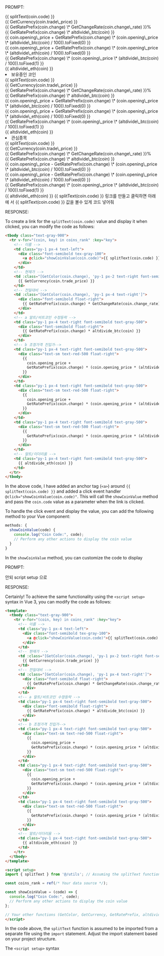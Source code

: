 PROMPT:

<tbody class="text-gray-900"> <tr v-for="(coin, key) in coins\_rank" :key="key"> <!-- 이름 --> <td class="py-1 px-4 text-left"> <div class="font-semibold tex-gray-100"> {{ splitText(coin.code) }} </div> </td> <!-- 현재가 --> <td :class="\[GetColor(coin.change), 'py-1 px-2 text-right font-semibold align-top'\]"> {{ GetCurrency(coin.trade\_price) }} </td> <!-- 전일대비 --> <td :class="\[GetColor(coin.change), 'py-1 px-4 text-right'\]"> <div class="font-semibold float-right"> {{ GetRatePrefix(coin.change) \* GetChangeRate(coin.change\_rate) }}% </div> </td> <!-- a 알트/비트코인 수정등락 --> <td class="py-1 px-4 text-right font-semibold text-gray-500"> <div class="font-semibold float-right"> {{ GetRatePrefix(coin.change) \* altdivide\_btc(coin) }} </div> </td> <!-- b 조정가격 진입가--> <td class="py-1 px-4 text-right font-semibold text-gray-500"> <div class="text-sm text-red-500 float-right"> {{ coin.opening\_price + GetRatePrefix(coin.change) \* (coin.opening\_price \* (altdivide\_btc(coin) / 100)).toFixed(0) }} </div> </td> <td class="py-1 px-4 text-right font-semibold text-gray-500"> <div class="text-sm text-red-500 float-right"> {{ coin.opening\_price + GetRatePrefix(coin.change) \* (coin.opening\_price \* (altdivide\_eth(coin) / 100)).toFixed(0) }} </div> </td> <td class="py-1 px-4 text-right font-semibold text-gray-500"> <div class="text-sm text-red-500 float-right"> {{ GetRatePrefix(coin.change) \* (coin.opening\_price \* (altdivide\_btc(coin) / 100)).toFixed(1) }} </div> </td> <!-- 알트/이더리움 --> <td class="py-1 px-4 text-right font-semibold text-gray-500"> {{ altdivide\_eth(coin) }} </td> </tr> </tbody> <!-- 보유중인 코인 --> <li class="text-gray-900"> 보유중인 코인 </li> <tbody class="text-gray-900"> <tr v-for="(coin, key) in coins\_hold" :key="key"> <!-- 이름 --> <td class="py-1 px-4 text-left"> <div class="font-semibold tex-gray-100"> {{ splitText(coin.code) }} <!-- <button @click="handleButtonClick" class="btn btn-primary">버튼</button> --> </div> </td> <!-- 현재가 --> <td :class="\[GetColor(coin.change), 'py-1 px-2 text-right font-semibold align-top'\]"> {{ GetCurrency(coin.trade\_price) }} </td> <!-- 전일대비 --> <td :class="\[GetColor(coin.change), 'py-1 px-4 text-right'\]"> <div class="font-semibold float-right"> {{ GetRatePrefix(coin.change) \* GetChangeRate(coin.change\_rate) }}% </div> </td> <!-- a 알트/비트코인 수정등락 --> <td class="py-1 px-4 text-right font-semibold text-gray-500"> <div class="font-semibold float-right"> {{ GetRatePrefix(coin.change) \* altdivide\_btc(coin) }} </div> </td> <!-- b 조정가격 진입가--> <td class="py-1 px-4 text-right font-semibold text-gray-500"> <div class="text-sm text-red-500 float-right"> {{ coin.opening\_price + GetRatePrefix(coin.change) \* (coin.opening\_price \* (altdivide\_btc(coin) / 100)).toFixed(0) }} </div> </td> <td class="py-1 px-4 text-right font-semibold text-gray-500"> <div class="text-sm text-red-500 float-right"> {{ coin.opening\_price + GetRatePrefix(coin.change) \* (coin.opening\_price \* (altdivide\_eth(coin) / 100)).toFixed(0) }} </div> </td> <!-- c a/b --> <td class="py-1 px-4 text-right font-semibold text-gray-500"> <div class="text-sm text-red-500 float-right"> {{ GetRatePrefix(coin.change) \* (coin.opening\_price \* (altdivide\_btc(coin) / 100)).toFixed(1) }} </div> </td> <!-- 알트/이더리움 --> <td class="py-1 px-4 text-right font-semibold text-gray-500"> {{ altdivide\_eth(coin) }} </td> </tr> </tbody> <!-- 관심종목 --> <li class="text-gray-900"> 관심종목 </li> <tbody class="text-gray-900"> <tr v-for="(coin, key) in coins\_watch" :key="key"> <!-- 이름 --> <td class="py-1 px-4 text-left"> <div class="font-semibold tex-gray-100"> {{ splitText(coin.code) }} <!-- <button @click="handleButtonClick" class="btn btn-primary">버튼</button> --> </div> </td> <!-- 현재가 --> <td :class="\[GetColor(coin.change), 'py-1 px-2 text-right font-semibold align-top'\]"> {{ GetCurrency(coin.trade\_price) }} </td> <!-- 전일대비 --> <td :class="\[GetColor(coin.change), 'py-1 px-4 text-right'\]"> <div class="font-semibold float-right"> {{ GetRatePrefix(coin.change) \* GetChangeRate(coin.change\_rate) }}% </div> </td> <!-- a 알트/비트코인 수정등락 --> <td class="py-1 px-4 text-right font-semibold text-gray-500"> <div class="font-semibold float-right"> {{ GetRatePrefix(coin.change) \* altdivide\_btc(coin) }} </div> </td> <!-- b 조정가격 진입가--> <td class="py-1 px-4 text-right font-semibold text-gray-500"> <div class="text-sm text-red-500 float-right"> {{ coin.opening\_price - GetRatePrefix(coin.change) \* (coin.opening\_price \* (altdivide\_btc(coin) / 100)).toFixed(0) }} </div> </td> <td class="py-1 px-4 text-right font-semibold text-gray-500"> <div class="text-sm text-red-500 float-right"> {{ coin.opening\_price - GetRatePrefix(coin.change) \* (coin.opening\_price \* (altdivide\_eth(coin) / 100)).toFixed(0) }} </div> </td> <td class="py-1 px-4 text-right font-semibold text-gray-500"> <div class="text-sm text-red-500 float-right"> {{ GetRatePrefix(coin.change) \* (coin.opening\_price \* (altdivide\_btc(coin) / 100)).toFixed(1) }} </div> </td> <!-- 알트/이더리움 --> <td class="py-1 px-4 text-right font-semibold text-gray-500"> {{ altdivide\_eth(coin) }} </td> </tr> </tbody> {{ splitText(coin.code) }} 링크를 만들고 클릭하면 아래에 서 {{ splitText(coin.code) }} 값을 볼수 있게 코드 넣어줘

RESPONSE:

To create a link for the `splitText(coin.code)` value and display it when clicked, you can modify the code as follows:

```html
<tbody class="text-gray-900">
  <tr v-for="(coin, key) in coins_rank" :key="key">
    <!-- 이름 -->
    <td class="py-1 px-4 text-left">
      <div class="font-semibold tex-gray-100">
        <a @click="showCoinValue(coin.code)">{{ splitText(coin.code) }}</a>
      </div>
    </td>
    <!-- 현재가 -->
    <td :class="[GetColor(coin.change), 'py-1 px-2 text-right font-semibold align-top']">
      {{ GetCurrency(coin.trade_price) }}
    </td>
    <!-- 전일대비 -->
    <td :class="[GetColor(coin.change), 'py-1 px-4 text-right']">
      <div class="font-semibold float-right">
        {{ GetRatePrefix(coin.change) * GetChangeRate(coin.change_rate) }}%
      </div>
    </td>
    <!-- a 알트/비트코인 수정등락 -->
    <td class="py-1 px-4 text-right font-semibold text-gray-500">
      <div class="font-semibold float-right">
        {{ GetRatePrefix(coin.change) * altdivide_btc(coin) }}
      </div>
    </td>
    <!-- b 조정가격 진입가-->
    <td class="py-1 px-4 text-right font-semibold text-gray-500">
      <div class="text-sm text-red-500 float-right">
        {{
          coin.opening_price +
          GetRatePrefix(coin.change) * (coin.opening_price * (altdivide_btc(coin) / 100)).toFixed(0)
        }}
      </div>
    </td>
    <td class="py-1 px-4 text-right font-semibold text-gray-500">
      <div class="text-sm text-red-500 float-right">
        {{
          coin.opening_price +
          GetRatePrefix(coin.change) * (coin.opening_price * (altdivide_eth(coin) / 100)).toFixed(0)
        }}
      </div>
    </td>
    <td class="py-1 px-4 text-right font-semibold text-gray-500">
      <div class="text-sm text-red-500 float-right">
        {{
          GetRatePrefix(coin.change) * (coin.opening_price * (altdivide_btc(coin) / 100)).toFixed(1)
        }}
      </div>
    </td>
    <!-- 알트/이더리움 -->
    <td class="py-1 px-4 text-right font-semibold text-gray-500">
      {{ altdivide_eth(coin) }}
    </td>
  </tr>
</tbody>
```

In the above code, I have added an anchor tag (`<a>`) around `{{ splitText(coin.code) }}` and added a click event handler `@click="showCoinValue(coin.code)"`. This will call the `showCoinValue` method and pass the `coin.code` value as a parameter when the link is clicked.

To handle the click event and display the value, you can add the following method to your Vue component:

```javascript
methods: {
  showCoinValue(code) {
    console.log("Coin Code:", code);
    // Perform any other actions to display the coin value
  }
}
```

In the `showCoinValue` method, you can customize the code to display

PROMPT:

안되 script setup 으로

RESPONSE:

Certainly! To achieve the same functionality using the `<script setup>` syntax in Vue 3, you can modify the code as follows:

```html
<template>
  <tbody class="text-gray-900">
    <tr v-for="(coin, key) in coins_rank" :key="key">
      <!-- 이름 -->
      <td class="py-1 px-4 text-left">
        <div class="font-semibold tex-gray-100">
          <a @click="showCoinValue(coin.code)">{{ splitText(coin.code) }}</a>
        </div>
      </td>
      <!-- 현재가 -->
      <td :class="[GetColor(coin.change), 'py-1 px-2 text-right font-semibold align-top']">
        {{ GetCurrency(coin.trade_price) }}
      </td>
      <!-- 전일대비 -->
      <td :class="[GetColor(coin.change), 'py-1 px-4 text-right']">
        <div class="font-semibold float-right">
          {{ GetRatePrefix(coin.change) * GetChangeRate(coin.change_rate) }}%
        </div>
      </td>
      <!-- a 알트/비트코인 수정등락 -->
      <td class="py-1 px-4 text-right font-semibold text-gray-500">
        <div class="font-semibold float-right">
          {{ GetRatePrefix(coin.change) * altdivide_btc(coin) }}
        </div>
      </td>
      <!-- b 조정가격 진입가-->
      <td class="py-1 px-4 text-right font-semibold text-gray-500">
        <div class="text-sm text-red-500 float-right">
          {{
            coin.opening_price +
            GetRatePrefix(coin.change) * (coin.opening_price * (altdivide_btc(coin) / 100)).toFixed(0)
          }}
        </div>
      </td>
      <td class="py-1 px-4 text-right font-semibold text-gray-500">
        <div class="text-sm text-red-500 float-right">
          {{
            coin.opening_price +
            GetRatePrefix(coin.change) * (coin.opening_price * (altdivide_eth(coin) / 100)).toFixed(0)
          }}
        </div>
      </td>
      <td class="py-1 px-4 text-right font-semibold text-gray-500">
        <div class="text-sm text-red-500 float-right">
          {{
            GetRatePrefix(coin.change) * (coin.opening_price * (altdivide_btc(coin) / 100)).toFixed(1)
          }}
        </div>
      </td>
      <!-- 알트/이더리움 -->
      <td class="py-1 px-4 text-right font-semibold text-gray-500">
        {{ altdivide_eth(coin) }}
      </td>
    </tr>
  </tbody>
</template>

<script setup>
import { splitText } from '@/utils'; // Assuming the splitText function is imported from a separate file

const coins_rank = ref(/* Your data source */);

const showCoinValue = (code) => {
  console.log("Coin Code:", code);
  // Perform any other actions to display the coin value
};

// Your other functions (GetColor, GetCurrency, GetRatePrefix, altdivide_btc, altdivide_eth, etc.)
</script>
```

In the code above, the `splitText` function is assumed to be imported from a separate file using the `import` statement. Adjust the import statement based on your project structure.

The `<script setup>` syntax